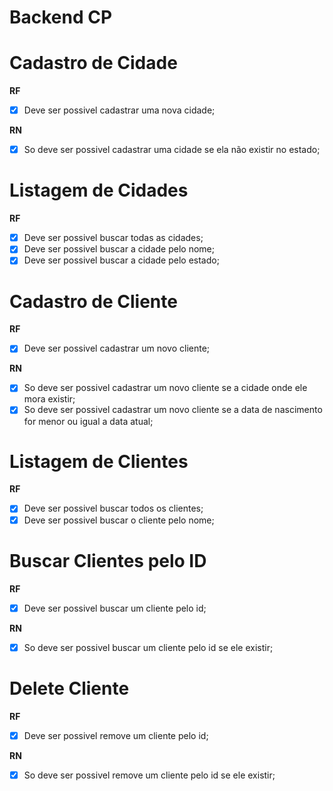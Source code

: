 # Backend CP

# Cadastro de Cidade

**RF**

- [x] Deve ser possivel cadastrar uma nova cidade;

**RN**

- [x] So deve ser possivel cadastrar uma cidade se ela não existir no estado;

# Listagem de Cidades

**RF**

- [x] Deve ser possivel buscar todas as cidades;
- [x] Deve ser possivel buscar a cidade pelo nome;
- [x] Deve ser possivel buscar a cidade pelo estado;

# Cadastro de Cliente

**RF**

- [x] Deve ser possivel cadastrar um novo cliente;

**RN**

- [x] So deve ser possivel cadastrar um novo cliente se a cidade onde ele mora existir;
- [x] So deve ser possivel cadastrar um novo cliente se a data de nascimento for menor ou igual a data atual;

# Listagem de Clientes

**RF**

- [x] Deve ser possivel buscar todos os clientes;
- [x] Deve ser possivel buscar o cliente pelo nome;

# Buscar Clientes pelo ID

**RF**

- [x] Deve ser possivel buscar um cliente pelo id;

**RN**

- [x] So deve ser possivel buscar um cliente pelo id se ele existir;

# Delete Cliente

**RF**

- [x] Deve ser possivel remove um cliente pelo id;

**RN**

- [x] So deve ser possivel remove um cliente pelo id se ele existir;

